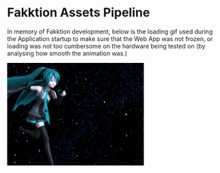 # Fakktion Assets Pipeline

In memory of Fakktion development, below is the loading gif used during the Application startup to make sure that the Web App was not frozen, or loading was not too cumbersome on the hardware being tested on (by analysing how smooth the animation was.)


![](dev_loading.gif)
